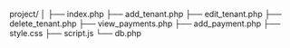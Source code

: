 project/
│
├── index.php
├── add_tenant.php
├── edit_tenant.php
├── delete_tenant.php
├── view_payments.php
├── add_payment.php
├── style.css
├── script.js
└── db.php
